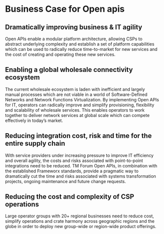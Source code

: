 # Business Case for Open apis
## Dramatically improving business & IT agility
Open APIs enable a modular platform architecture, allowing CSPs to abstract underlying complexity and establish a set of platform capabilities which can be used to radically reduce time-to-market for new services and the cost of creating and operating these new services.

## Enabling a global wholesale connectivity ecosystem
The current wholesale ecosystem is laden with inefficient and largely manual processes which are not viable in a world of Software-Defined Networks and Network Functions Virtualization. By implementing Open APIs for IT, operators can radically improve and simplify provisioning, flexibility and scalability of wholesale services. This enables operators to work together to deliver network services at global scale which can compete effectively in today’s market.

## Reducing integration cost, risk and time for the entire supply chain
With service providers under increasing pressure to improve IT efficiency and overall agility, the costs and risks associated with point-to-point integrations need to be reduced. TM Forum Open APIs, in combination with the established Frameworx standards, provide a pragmatic way to dramatically cut the time and risks associated with systems transformation projects, ongoing maintenance and future change requests.

## Reducing the cost and complexity of CSP operations
Large operator groups with 20+ regional businesses need to reduce cost, simplify operations and crate harmony across geographic regions and the globe in order to deploy new group-wide or region-wide product offerings.

